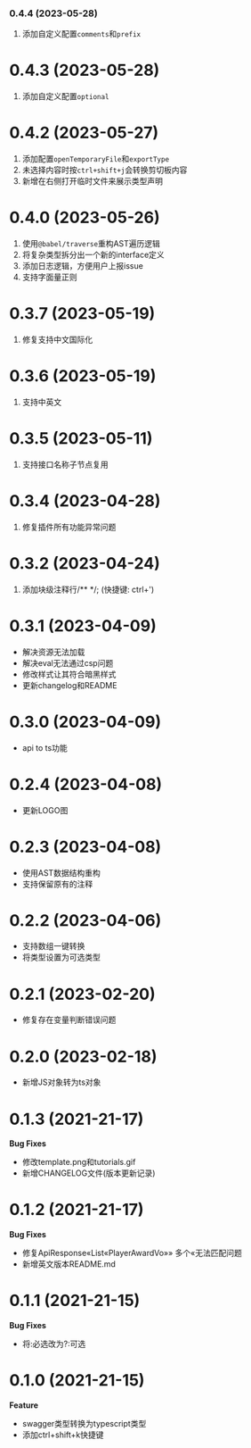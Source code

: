 ### 0.4.4 (2023-05-28)
1. 添加自定义配置`comments`和`prefix`

# 0.4.3 (2023-05-28)
1. 添加自定义配置`optional`

# 0.4.2 (2023-05-27)
1. 添加配置`openTemporaryFile`和`exportType`
2. 未选择内容时按`ctrl+shift+j`会转换剪切板内容
3. 新增在右侧打开临时文件来展示类型声明

# 0.4.0 (2023-05-26)
1. 使用`@babel/traverse`重构AST遍历逻辑
2. 将复杂类型拆分出一个新的interface定义
3. 添加日志逻辑，方便用户上报issue
4. 支持字面量正则

# 0.3.7 (2023-05-19)
1. 修复支持中文国际化

# 0.3.6 (2023-05-19)
1. 支持中英文

# 0.3.5 (2023-05-11)
1. 支持接口名称子节点复用

# 0.3.4 (2023-04-28)
1. 修复插件所有功能异常问题

# 0.3.2 (2023-04-24)
1. 添加块级注释行/** */; (快捷键: ctrl+')

# 0.3.1 (2023-04-09)
- 解决资源无法加载
- 解决eval无法通过csp问题
- 修改样式让其符合暗黑样式
- 更新changelog和README

# 0.3.0 (2023-04-09)
- api to ts功能

# 0.2.4 (2023-04-08)
- 更新LOGO图

# 0.2.3 (2023-04-08)
- 使用AST数据结构重构
- 支持保留原有的注释

# 0.2.2 (2023-04-06)
- 支持数组一键转换
- 将类型设置为可选类型

# 0.2.1 (2023-02-20)
- 修复存在变量判断错误问题

# 0.2.0 (2023-02-18)
- 新增JS对象转为ts对象

# 0.1.3 (2021-21-17)
**Bug Fixes**
- 修改template.png和tutorials.gif
- 新增CHANGELOG文件(版本更新记录)

# 0.1.2 (2021-21-17)
**Bug Fixes**
- 修复ApiResponse«List«PlayerAwardVo»» 多个«无法匹配问题
- 新增英文版本README.md

# 0.1.1  (2021-21-15)
**Bug Fixes**
- 将:必选改为?:可选

# 0.1.0 (2021-21-15)

**Feature**
- swagger类型转换为typescript类型
- 添加ctrl+shift+k快捷键
